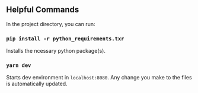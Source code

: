 ## Helpful Commands

In the project directory, you can run:

### `pip install -r python_requirements.txr`

Installs the ncessary python package(s).

### `yarn dev`

Starts dev environment in `localhost:8080`. Any change you make to the files is automatically updated.

